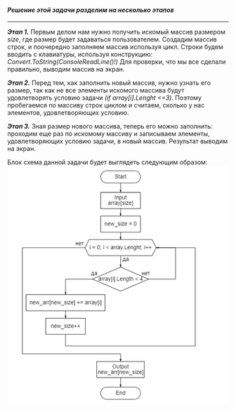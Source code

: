 #### *Решение этой задачи разделим на несколько этапов*
---
***Этап 1.***
Первым делом нам нужно получить искомый массив размером *size*, где размер будет задаваться пользователем. Создадим массив строк, и поочередно заполняем массив используя цикл.
Строки будем вводить с клавиатуры, используя конструкцию: *Convert.ToString(ConsoleReadLine()!)*
Для проверки, что мы все сделали правильно, выводим массив на экран.

***Этап 2.***
Перед тем, как заполнить новый массив, нужно узнать его размер, так как не все элементы искомого массива будут удовлетворять условию задачи *(if array[i].Lenght <=3)*. Поэтому пробегаемся по массиву строк циклом и считаем, сколько у нас элементов, удовлетворяющих условию.

***Этап 3.***
Зная размер нового массива, теперь его можно заполнить: проходим еще раз по искомому массиву и записываем элементы, удовлетворяющих условию задачи, в новый массив. Результат выводим на экран.

Блок схема данной задачи будет выглядеть следующим образом:
![Diagram](block-diagram.png)